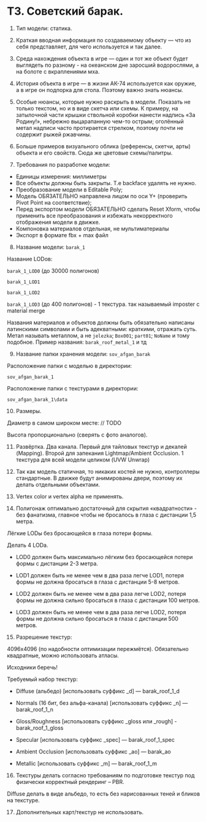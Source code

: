 # ТЗ. Советский барак.
1. Тип модели: статика.

2. Краткая вводная информация по создаваемому объекту — что из себя представляет, для чего используется и так далее.

3. Среда нахождения объекта в игре — один и тот же объект будет выглядеть по разному - на океанском дне заросший водорослями, а на болоте с вкраплениями мха.

4. История объекта в игре — в жизни АК-74 используется как оружие, а в игре он подпорка для стола. Поэтому важно знать нюансы.

5. Особые нюансы, которые нужно раскрыть в модели. Показать не только текстом, но и в виде скетча или схемы. К примеру, на затылочной части крышки ствольной коробки нанести надпись «За Родину!», небрежно выцарапанную чем-то острым; оголённый метал надписи часто протирается стрелком, поэтому почти не содержит рыжей ржавчины.

6. Больше примеров визуального облика (референсы, скетчи, арты) объекта и его свойств. Сюда же цветовые схемы/палитры.

7. Требования по разработке модели:
- Единицы измерения: миллиметры
- Все объекты должны быть закрыты. Т.е backface удалять не нужно.
- Преобразование модели в Editable Poly;
- Модель ОБЯЗАТЕЛЬНО направлена лицом по оси Y+ (проверить Pivot Point на соответствие);
- Перед экспортом модели ОБЯЗАТЕЛЬНО сделать Reset Xform, чтобы применить все преобразования и избежать некорректного отображения модели в движке.
- Компоновка материалов отдельная, не мультиматериалы
- Экспорт в формате fbx + max файл


8. Название модели: `barak_1`
   
Название LODов:

`barak_1_LOD0` (до 30000 полигонов)

`barak_1_LOD1`

`barak_1_LOD2`

`barak_1_LOD3` (до 400 полигонов) - 1 текстура. так называемый imposter с material merge

Названия материалов и объектов должны быть обязательно написаны латинскими символами и быть адекватными: краткими, отражать суть. 
Метал называть металлом, а не `jelezka`; `Box001`; `part01`; `NoName` и тому подобное.
Пример названия: `barak_roof_metal_1` и тд

9. Название папки хранения модели: `sov_afgan_barak`

Расположение папки с моделью в директории:

`sov_afgan_barak_1`

Расположение папки с текстурами в директории:

`sov_afgan_barak_1\data`

10. Размеры.

Диаметр в самом широком месте: // TODO

Высота пропорционально (сверять с фото аналогов).

11. Развёртка. Два канала. Первый для тайловых текстур и декалей (Mapping). Второй для запекания Lightmap/Ambient Occlusion. 1 текстура для всей модели целиком (UVW Unwrap)

12. Так как модель статичная, то никаких костей не нужно, контроллеры стандартные. В движке будут анимированы двери, поэтому их делать отдельными объектами.

13. Vertex color и vertex alpha не применять.

14. Полигонаж оптимально достаточный для скрытия «квадратности» - без фанатизма, главное чтобы не бросалось в глаза с дистанции 1,5 метра.

Лёгкие LODы без бросающейся в глаза потери формы.

Делать 4 LODа.

- LOD0 должен быть максимально лёгким без бросающейся потери формы с дистанции 2-3 метра.

- LOD1 должен быть не менее чем в два раза легче LOD1, потеря формы не должна бросаться в глаза с дистанции 5-8 метров.

- LOD2 должен быть не менее чем в два раза легче LOD2, потеря формы не должна сильно бросаться в глаза с дистанции 100 метров.

- LOD3 должен быть не менее чем в два раза легче LOD2, потеря формы не должна сильно бросаться в глаза с дистанции 500 метров.

15. Разрешение текстур: 

4096х4096 (по надобности оптимизации пережмётся). Обязательно квадратные, можно использовать атласы.

Исходники беречь!

Требуемый набор текстур:

- Diffuse (альбедо) [использовать суффикс _d] — barak_roof_1_d

- Normals (16 бит, без альфа-канала) [использовать суффикс _n] — barak_roof_1_n

- Gloss/Roughness [использовать суффикс _gloss или _rough] - barak_roof_1_gloss

- Specular [использовать суффикс _spec] — barak_roof_1_spec

- Ambient Occlusion [использовать суффикс _ao] — barak_ao

- Metallic [использовать суффикс _m] — barak_roof_1_m

16. Текстуры делать согласно требованиям по подготовке текстур под физически корректный рендеринг – PBR.

Diffuse делать в виде альбедо, то есть без нарисованных теней и бликов на текстуре.

17. Дополнительных карт/текстур не использовать.
